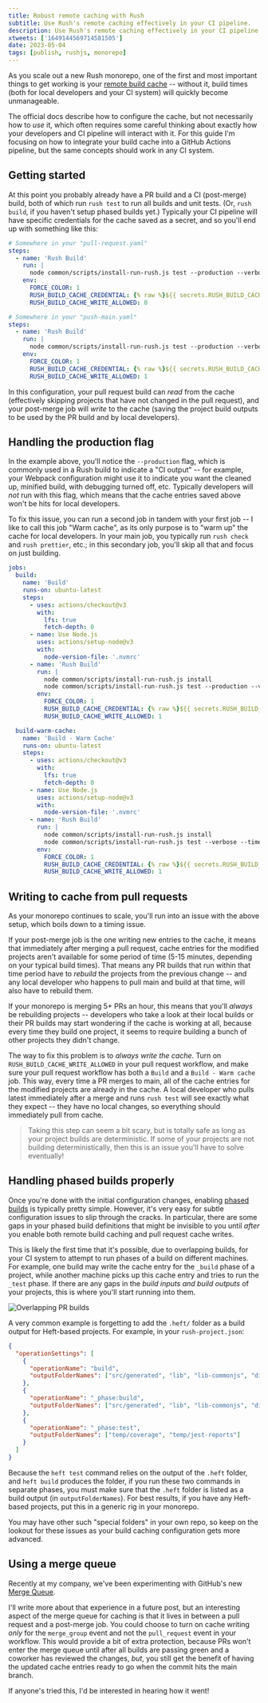 ```yaml
---
title: Robust remote caching with Rush
subtitle: Use Rush's remote caching effectively in your CI pipeline.
description: Use Rush's remote caching effectively in your CI pipeline.
xtweets: ['1649144569714581505']
date: 2023-05-04
tags: [publish, rushjs, monorepo]
---
```


As you scale out a new Rush monorepo, one of the first and most important things to get working is your [remote build cache](https://rushjs.io/pages/maintainer/build_cache/) -- without it, build times (both for local developers and your CI system) will quickly become unmanageable.

The official docs describe how to configure the cache, but not necessarily how to _use_ it, which often requires some careful thinking about exactly how your developers and CI pipeline will interact with it. For this guide I'm focusing on how to integrate your build cache into a GitHub Actions pipeline, but the same concepts should work in any CI system.

## Getting started

At this point you probably already have a PR build and a CI (post-merge) build, both of which run `rush test` to run all builds and unit tests. (Or, `rush build`, if you haven't setup phased builds yet.) Typically your CI pipeline will have specific credentials for the cache saved as a secret, and so you'll end up with something like this:

```yaml
# Somewhere in your "pull-request.yaml"
steps:
  - name: 'Rush Build'
    run: |
      node common/scripts/install-run-rush.js test --production --verbose --timeline
    env:
      FORCE_COLOR: 1
      RUSH_BUILD_CACHE_CREDENTIAL: {% raw %}${{ secrets.RUSH_BUILD_CACHE_TOKEN }}{% endraw %}
      RUSH_BUILD_CACHE_WRITE_ALLOWED: 0

# Somewhere in your "push-main.yaml"
steps:
  - name: 'Rush Build'
    run: |
      node common/scripts/install-run-rush.js test --production --verbose --timeline
    env:
      FORCE_COLOR: 1
      RUSH_BUILD_CACHE_CREDENTIAL: {% raw %}${{ secrets.RUSH_BUILD_CACHE_TOKEN }}{% endraw %}
      RUSH_BUILD_CACHE_WRITE_ALLOWED: 1
```

In this configuration, your pull request build can _read_ from the cache (effectively skipping projects that have not changed in the pull request), and your post-merge job will _write_ to the cache (saving the project build outputs to be used by the PR build and by local developers).

## Handling the production flag

In the example above, you'll notice the `--production` flag, which is commonly used in a Rush build to indicate a "CI output" -- for example, your Webpack configuration might use it to indicate you want the cleaned up, minified build, with debugging turned off, etc. Typically developers will _not_ run with this flag, which means that the cache entries saved above won't be hits for local developers.

To fix this issue, you can run a second job in tandem with your first job -- I like to call this job "Warm cache", as its only purpose is to "warm up" the cache for local developers. In your main job, you typically run `rush check` and `rush prettier`, etc.; in this secondary job, you'll skip all that and focus on just building.

```yaml
jobs:
  build:
    name: 'Build'
    runs-on: ubuntu-latest
    steps:
      - uses: actions/checkout@v3
        with:
          lfs: true
          fetch-depth: 0
      - name: Use Node.js
        uses: actions/setup-node@v3
        with:
          node-version-file: '.nvmrc'
      - name: 'Rush Build'
        run: |
          node common/scripts/install-run-rush.js install
          node common/scripts/install-run-rush.js test --production --verbose --timeline
        env:
          FORCE_COLOR: 1
          RUSH_BUILD_CACHE_CREDENTIAL: {% raw %}${{ secrets.RUSH_BUILD_CACHE_TOKEN }}{% endraw %}
          RUSH_BUILD_CACHE_WRITE_ALLOWED: 1

  build-warm-cache:
    name: 'Build - Warm Cache'
    runs-on: ubuntu-latest
    steps:
      - uses: actions/checkout@v3
        with:
          lfs: true
          fetch-depth: 0
      - name: Use Node.js
        uses: actions/setup-node@v3
        with:
          node-version-file: '.nvmrc'
      - name: 'Rush Build'
        run: |
          node common/scripts/install-run-rush.js install
          node common/scripts/install-run-rush.js test --verbose --timeline
        env:
          FORCE_COLOR: 1
          RUSH_BUILD_CACHE_CREDENTIAL: {% raw %}${{ secrets.RUSH_BUILD_CACHE_TOKEN }}{% endraw %}
          RUSH_BUILD_CACHE_WRITE_ALLOWED: 1
```

## Writing to cache from pull requests

As your monorepo continues to scale, you'll run into an issue with the above setup, which boils down to a timing issue.

If your post-merge job is the one writing new entries to the cache, it means that immediately after merging a pull request, cache entries for the modified projects aren't available for some period of time (5-15 minutes, depending on your typical build times). That means any PR builds that run within that time period have to _rebuild_ the projects from the previous change -- and any local developer who happens to pull main and build at that time, will also have to rebuild them.

If your monorepo is merging 5+ PRs an hour, this means that you'll _always_ be rebuilding projects -- developers who take a look at their local builds or their PR builds may start wondering if the cache is working at all, because every time they build one project, it seems to require building a bunch of other projects they didn't change.

The way to fix this problem is to _always write the cache_. Turn on `RUSH_BUILD_CACHE_WRITE_ALLOWED` in your pull request workflow, and make sure your pull request workflow has both a `Build` and a `Build - Warm cache` job. This way, every time a PR merges to main, all of the cache entries for the modified projects are already in the cache. A local developer who pulls latest immediately after a merge and runs `rush test` will see exactly what they expect -- they have no local changes, so everything should immediately pull from cache.

> Taking this step can seem a bit scary, but is totally safe as long as your project builds are deterministic. If some of your projects are not building deterministically, then this is an issue you'll have to solve eventually!

## Handling phased builds properly

Once you're done with the initial configuration changes, enabling [phased builds](https://rushjs.io/pages/maintainer/phased_builds/) is typically pretty simple. However, it's very easy for subtle configuration issues to slip through the cracks. In particular, there are some gaps in your phased build definitions that might be invisible to you until _after_ you enable both remote build caching and pull request cache writes.

This is likely the first time that it's possible, due to overlapping builds, for your CI system to attempt to run phases of a build on different machines. For example, one build may write the cache entry for the `_build` phase of a project, while another machine picks up this cache entry and tries to run the `_test` phase. If there are any gaps in the _build inputs and build outputs_ of your projects, this is where you'll start running into them.

![Overlapping PR builds](remote-cache-run.png)

A very common example is forgetting to add the `.heft/` folder as a build output for Heft-based projects. For example, in your `rush-project.json`:

```json
{
  "operationSettings": [
    {
      "operationName": "build",
      "outputFolderNames": ["src/generated", "lib", "lib-commonjs", "dist", "temp"]
    },
    {
      "operationName": "_phase:build",
      "outputFolderNames": ["src/generated", "lib", "lib-commonjs", "dist", ".heft"]
    },
    {
      "operationName": "_phase:test",
      "outputFolderNames": ["temp/coverage", "temp/jest-reports"]
    }
  ]
}
```

Because the `heft test` command relies on the output of the `.heft` folder, and `heft build` produces the folder, if you run these two commands in separate phases, you must make sure that the `.heft` folder is listed as a build output (in `outputFolderNames`). For best results, if you have any Heft-based projects, put this in a generic rig in your monorepo.

You may have other such "special folders" in your own repo, so keep on the lookout for these issues as your build caching configuration gets more advanced.

## Using a merge queue

Recently at my company, we've been experimenting with GitHub's new [Merge Queue](https://docs.github.com/en/repositories/configuring-branches-and-merges-in-your-repository/configuring-pull-request-merges/managing-a-merge-queue).

I'll write more about that experience in a future post, but an interesting aspect of the merge queue for caching is that it lives in between a pull request and a post-merge job. You could choose to turn on cache writing _only_ for the `merge_group` event and not the `pull_request` event in your workflow. This would provide a bit of extra protection, because PRs won't enter the merge queue until after all builds are passing green and a coworker has reviewed the changes, _but_, you still get the benefit of having the updated cache entries ready to go when the commit hits the main branch.

If anyone's tried this, I'd be interested in hearing how it went!
